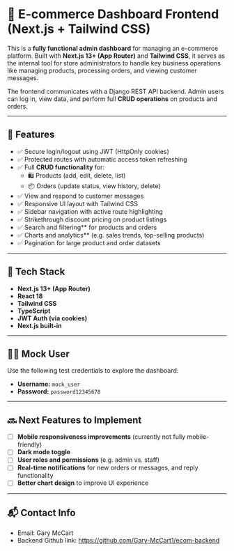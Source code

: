 # 🧾 E-commerce Dashboard Frontend (Next.js + Tailwind CSS)

This is a **fully functional admin dashboard** for managing an e-commerce platform. Built with **Next.js 13+ (App Router)** and **Tailwind CSS**, it serves as the internal tool for store administrators to handle key business operations like managing products, processing orders, and viewing customer messages.

The frontend communicates with a Django REST API backend. Admin users can log in, view data, and perform full **CRUD operations** on products and orders.

---

## 🚀 Features

- ✅ Secure login/logout using JWT (HttpOnly cookies)  
- ✅ Protected routes with automatic access token refreshing  
- ✅ Full **CRUD functionality** for:
  - 🛍️ Products (add, edit, delete, list)
  - 📦 Orders (update status, view history, delete)  
- ✅ View and respond to customer messages  
- ✅ Responsive UI layout with Tailwind CSS  
- ✅ Sidebar navigation with active route highlighting  
- ✅ Strikethrough discount pricing on product listings
- ✅ Search and filtering** for products and orders
- ✅ Charts and analytics** (e.g. sales trends, top-selling products)
- ✅ Pagination for large product and order datasets

---

## 🧱 Tech Stack

- **Next.js 13+ (App Router)**  
- **React 18**  
- **Tailwind CSS**  
- **TypeScript**  
- **JWT Auth (via cookies)**  
- **Next.js built-in**

---

## 👨‍💻 Mock User

Use the following test credentials to explore the dashboard:

- **Username:** `mock_user`  
- **Password:** `password12345678`

---

## 🔜 Next Features to Implement

- [ ] **Mobile responsiveness improvements** (currently not fully mobile-friendly)  
- [ ] **Dark mode toggle**  
- [ ] **User roles and permissions** (e.g. admin vs. staff)  
- [ ] **Real-time notifications** for new orders or messages, and reply functionality
- [ ] **Better chart design** to improve UI experience

---

## 📬 Contact Info
- Email: Gary McCart
- Backend Github link: https://github.com/Gary-McCart1/ecom-backend
